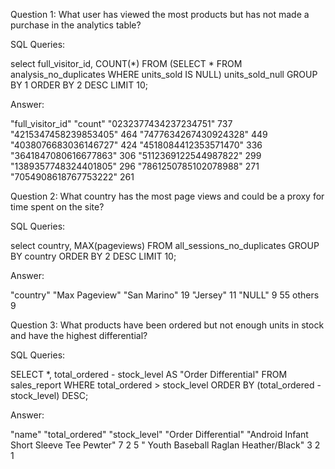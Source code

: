 Question 1: What user has viewed the most products but has not made a purchase in the analytics table?

SQL Queries: 

select full_visitor_id, COUNT(*)
FROM (SELECT * FROM analysis_no_duplicates WHERE units_sold IS NULL) units_sold_null
GROUP BY 1
ORDER BY 2 DESC
LIMIT 10;

Answer: 

"full_visitor_id"	"count"
"0232377434237234751"	737
"4215347458239853405"	464
"7477634267430924328"	449
"4038076683036146727"	424
"4518084412353571470"	336
"3641847080616677863"	306
"5112369122544987822"	299
"1389357748324401805"	296
"7861250785102078988"	271
"7054908618767753222"	261


Question 2: What country has the most page views and could be a proxy for time spent on the site?

SQL Queries:

select country, MAX(pageviews) FROM all_sessions_no_duplicates
GROUP BY country
ORDER BY 2 DESC
LIMIT 10;

Answer:

"country"	  "Max Pageview"
"San Marino"	         19
"Jersey"	             11
"NULL"              	  9
55 others                 9  

Question 3: What products have been ordered but not enough units in stock and have the highest differential?

SQL Queries: 

SELECT *, total_ordered - stock_level AS "Order Differential" FROM sales_report
WHERE total_ordered > stock_level
ORDER BY (total_ordered - stock_level) DESC;

Answer:

"name"	                                    "total_ordered"	"stock_level"	"Order Differential"
"Android Infant Short Sleeve Tee Pewter"	        7	           2	            5
" Youth Baseball Raglan Heather/Black"	            3	           2	            1
